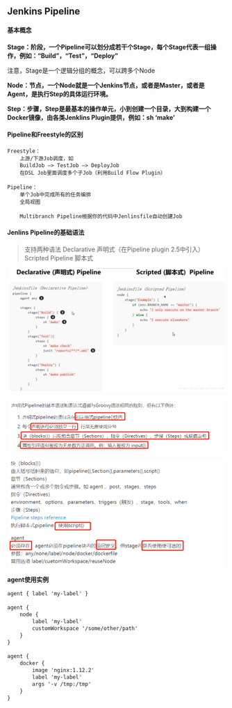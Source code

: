 ## Jenkins Pipeline

#### 基本概念

**Stage：阶段，一个Pipeline可以划分成若干个Stage，每个Stage代表一组操作，例如：“Build”，“Test”，“Deploy”**

注意，Stage是一个逻辑分组的概念，可以跨多个Node

**Node：节点，一个Node就是一个Jenkins节点，或者是Master，或者是Agent，是执行Step的具体运行环境。**

**Step：步骤，Step是最基本的操作单元，小到创建一个目录，大到构建一个Docker镜像，由各类Jenklins Plugin提供，例如：sh ‘make’**

#### Pipeline和Freestyle的区别

```
Freestyle： 
    上游/下游Job调度，如 
    BuildJob —> TestJob —> DeployJob 
    在DSL Job里面调度多个子Job（利用Build Flow Plugin）

Pipeline： 
    单个Job中完成所有的任务编排 
    全局视图

	Multibranch Pipeline根据你的代码中Jenlinsfile自动创建Job

```

#### Jenlins Pipeline的基础语法 

> 支持两种语法 
> Declarative 声明式（在Pipeline plugin 2.5中引入） 
> Scripted Pipeline 脚本式

![1564542494425](assets/1564542494425.png)

![1564542717963](assets/1564542717963.png)

![1564542769926](assets/1564542769926.png)

**agent使用实例**

```
agent { label 'my-label' }

agent {
    node {
        label 'my-label'
        customWorkspace '/some/other/path'
    }
}

agent {
    docker {
        image 'nginx:1.12.2'
        label 'my-label'
        args '-v /tmp:/tmp'
    }
}
```

